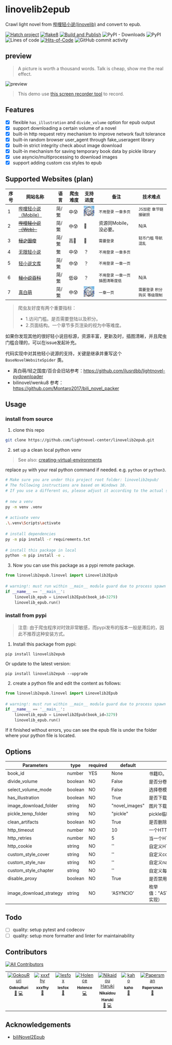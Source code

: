 # linovelib2epub

Crawl light novel from [哔哩轻小说(linovelib)](https://w.linovelib.com/) and convert to epub.

[![Hatch project](https://img.shields.io/badge/%F0%9F%A5%9A-Hatch-4051b5.svg?style=flat)](https://github.com/pypa/hatch)
[![flake8](https://img.shields.io/badge/linter-flake8-brightgreen)](https://github.com/PyCQA/flake8)
[![Build and Publish](https://github.com/lightnovel-center/linovelib2epub/actions/workflows/build-and-publish.yml/badge.svg?branch=main)](https://github.com/lightnovel-center/linovelib2epub/actions/workflows/build-and-publish.yml)
![PyPI - Downloads](https://img.shields.io/pypi/dm/linovelib2epub?color=blue&label=PyPI%20Download)
![PyPI](https://img.shields.io/pypi/v/linovelib2epub)
![Lines of code](https://www.aschey.tech/tokei/github/lightnovel-center/linovelib2epub)
[![Hits-of-Code](https://hitsofcode.com/github/lightnovel-center/linovelib2epub?branch=main)](https://hitsofcode.com/github/lightnovel-center/linovelib2epub/view?branch=main)
![GitHub commit activity](https://img.shields.io/github/commit-activity/y/lightnovel-center/linovelib2epub)

## preview
> A picture is worth a thousand words. Talk is cheap, show me the real effect.

![preview](./preview.gif)

> This demo use [this screen recorder tool](https://github.com/faressoft/terminalizer) to record.


## Features

- [x] flexible `has_illustration` and `divide_volume` option for epub output
- [x] support downloading a certain volume of a novel
- [x] built-in http request retry mechanism to improve network fault tolerance
- [x] built-in random browser user_agent through fake_useragent library
- [x] built-in strict integrity check about image download
- [x] built-in mechanism for saving temporary book data by pickle library
- [x] use asyncio/multiprocessing to download images
- [x] support adding custom css styles to epub

## Supported  Websites (plan)

| 序号 | 网站名称             | 语言                 | 爬虫难度            | 支持进度                                | 备注                    | 技术难点                 |
| ---- | -------------------- | -------- | -------------------- |-------------------------------------|-----------------------|----------------------|
| 1    | [哔哩轻小说（Mobile）](https://w.linovelib.com/) | 简/繁 | 中😰 | <img src="./merrli.png" width="36"> | `不用登录` `一章多页`          | `JS加密` `章节链接破损`      |
| 2    | ~~[哔哩轻小说（Web）](https://www.linovelib.com/)~~ | 简/繁 | 中😰 | 🚫                                  | 资源同Mobile，没必要。        | N/A                  |
| 3    | ~~[轻之国度](https://www.lightnovel.us/)~~ | 简/繁 | 高🤣 | 🚫                                  | `需要登录`                | `轻币门槛` `导航混乱`        |
| 4 | [无限轻小说](https://www.8novel.com/) | 繁 | 中😰 | ？                                   | `不用登录` `一章多页`         ||
| 5 | [轻小说文库](https://www.wenku8.net/) | 简/繁 | 中😰 | ？                                   | `不用登录` `一章一页`         ||
| 6 | ~~[轻小说百科](https://lnovel.org/)~~ | 简/繁 | 低😆 | ？                                   | `不用登录` `一章一页` `插图清晰度低` | N/A                  |
| 7 | [真白萌](https://masiro.me/admin/novels ) | 简/繁 | 中😰 | <img src="./merrli.png" width="36">          | `一章一页`                | `需要登录` `积分购买` `等级限制` |

> 爬虫友好度有两个重要指标：
> - 1.访问门槛。是否需要登陆以及积分。
> - 2.页面结构。一个章节多页渲染的视为中等难度。

如果你发现其他的很好轻小说目标源，资源丰富，更新及时，插图清晰，并且爬虫门槛合理的，可以在issue发起补充。

代码实现中对其他轻小说源的支持，关键是继承并重写这个 `BaseNovelWebsiteSpider` 类。
- 真白萌/轻之国度/百合会旧站参考：https://github.com/ilusrdbb/lightnovel-pydownloader
- bilinovel/wenku8 参考：https://github.com/Montaro2017/bili_novel_packer

## Usage

### install from source
1. clone this repo
```bash
git clone https://github.com/lightnovel-center/linovelib2epub.git
```
2. set up a clean local python venv
> See also: [creating-virtual-environments](https://docs.python.org/3/library/venv.html#creating-virtual-environments)

replace `py` with your real python command if needed. e.g. `python` or `python3`.

```bash
# Make sure you are under this project root folder: linovelib2epub/
# The following instructions are based on Windows 10.
# If you use a different os, please adjust it according to the actual situation.

# new a venv
py -m venv .venv

# activate venv
.\.venv\Scripts\activate

# install dependencies
py -m pip install -r requirements.txt

# install this package in local
python -m pip install -e .
```

3. Now you can use this package as a pypi remote package.
```python
from linovelib2epub.linovel import Linovelib2Epub

# warning!: must run within __main__ module guard due to process spawn issue.
if __name__ == '__main__':
    linovelib_epub = Linovelib2Epub(book_id=3279)
    linovelib_epub.run()
```

### install from pypi
> 注意: 由于爬虫程序对时效非常敏感，而pypi发布的版本一般是滞后的，因此不推荐这种安装方式。

1. Install this package from pypi:
```
pip install linovelib2epub
```
Or update to the latest version:
```
pip install linovelib2epub --upgrade
```
2. create a python file and edit the content as follows:
```python
from linovelib2epub.linovel import Linovelib2Epub

# warning!: must run within __main__ module guard due to process spawn issue.
if __name__ == '__main__':
    linovelib_epub = Linovelib2Epub(book_id=3279)
    linovelib_epub.run()
```
If it finished without errors, you can see the epub file is under the folder where your python file is located.



## Options

| Parameters            | type    | required | default                         | description                                           |
| --------------------- |---------| -------- |---------------------------------|-------------------------------------------------------|
| book_id               | number  | YES      | None                            | 书籍ID。                                                 |
| divide_volume         | boolean | NO       | False                           | 是否分卷                                                  |
| select_volume_mode     | boolean | NO       | False                           | 选择卷模式，它为True时 divide_volume 强制为True。                  |
| has_illustration      | boolean | NO       | True                            | 是否下载插图                                                |
| image_download_folder | string  | NO       | "novel_images"                  | 图片下载临时文件夹. 不允许以相对路径../开头。                             |
| pickle_temp_folder    | string  | NO       | "pickle"                        | pickle临时数据保存的文件夹。                                     |
| clean_artifacts    | boolean | NO       | True                            | 是否删除临时数据/工件，指的是pickle和下载的图片文件。                        |
| http_timeout          | number  | NO       | 10                              | 一个HTTP请求的超时等待时间(秒)。代表connect和read timeout。            |
| http_retries          | number  | NO       | 5                               | 当一个HTTP请求失败后，重试的最大次数。                                 |
| http_cookie           | string  | NO       | ''                              | 自定义HTTP cookie。                                       |
| custom_style_cover    | string  | NO       | ''                              | 自定义cover.xhtml的样式                                     |
| custom_style_nav      | string  | NO       | ''                              | 自定义nav.xhtml的样式                                       |
| custom_style_chapter  | string  | NO       | ''                              | 自定义每章(?.xhtml)的样式                                     |
|disable_proxy | boolean |NO| True                            | 是否禁用所在的代理环境，默认禁用                                      |
|image_download_strategy | string  |NO| 'ASYNCIO'                       | 枚举值："ASYNCIO"、"MULTIPROCESSING"、"MULTITHREADING"（未实现） |


## Todo

- [ ] quality: setup pytest and codecov
- [ ] quality: setup more formatter and linter for maintainability

## Contributors
<!-- ALL-CONTRIBUTORS-BADGE:START - Do not remove or modify this section -->
[![All Contributors](https://img.shields.io/badge/all_contributors-7-orange.svg?style=flat-square)](#contributors-)
<!-- ALL-CONTRIBUTORS-BADGE:END -->

<!-- ALL-CONTRIBUTORS-LIST:START - Do not remove or modify this section -->
<!-- prettier-ignore-start -->
<!-- markdownlint-disable -->
<table>
  <tbody>
    <tr>
      <td align="center" valign="top" width="14.28%"><a href="https://github.com/GOUKOU007"><img src="https://avatars.githubusercontent.com/u/40916324?v=4?s=60" width="60px;" alt="GokouRuri"/><br /><sub><b>GokouRuri</b></sub></a><br /><a href="https://github.com/lightnovel-center/linovelib2epub/issues?q=author%3AGOUKOU007" title="Bug reports">🐛</a> <a href="https://github.com/lightnovel-center/linovelib2epub/commits?author=GOUKOU007" title="Code">💻</a></td>
      <td align="center" valign="top" width="14.28%"><a href="https://github.com/xxxfhy"><img src="https://avatars.githubusercontent.com/u/40598925?v=4?s=60" width="60px;" alt="xxxfhy"/><br /><sub><b>xxxfhy</b></sub></a><br /><a href="https://github.com/lightnovel-center/linovelib2epub/issues?q=author%3Axxxfhy" title="Bug reports">🐛</a></td>
      <td align="center" valign="top" width="14.28%"><a href="https://foxlesbiao.github.io/"><img src="https://avatars.githubusercontent.com/u/41581909?v=4?s=60" width="60px;" alt="lesfox"/><br /><sub><b>lesfox</b></sub></a><br /><a href="https://github.com/lightnovel-center/linovelib2epub/issues?q=author%3Afoxlesbiao" title="Bug reports">🐛</a></td>
      <td align="center" valign="top" width="14.28%"><a href="http://dongliteahouse.wordpress.com"><img src="https://avatars.githubusercontent.com/u/56831381?v=4?s=60" width="60px;" alt="Holence"/><br /><sub><b>Holence</b></sub></a><br /><a href="https://github.com/lightnovel-center/linovelib2epub/commits?author=Holence" title="Code">💻</a></td>
      <td align="center" valign="top" width="14.28%"><a href="http://en.blog.nyaame.moe"><img src="https://avatars.githubusercontent.com/u/135048882?v=4?s=60" width="60px;" alt="Nikaidou Haruki"/><br /><sub><b>Nikaidou Haruki</b></sub></a><br /><a href="https://github.com/lightnovel-center/linovelib2epub/issues?q=author%3Aharuki-nikaidou" title="Bug reports">🐛</a> <a href="https://github.com/lightnovel-center/linovelib2epub/commits?author=haruki-nikaidou" title="Code">💻</a></td>
      <td align="center" valign="top" width="14.28%"><a href="https://hitorinbc.com/"><img src="https://avatars.githubusercontent.com/u/33192552?v=4?s=60" width="60px;" alt="kaho"/><br /><sub><b>kaho</b></sub></a><br /><a href="https://github.com/lightnovel-center/linovelib2epub/issues?q=author%3Akahosan" title="Bug reports">🐛</a></td>
      <td align="center" valign="top" width="14.28%"><a href="https://github.com/Papersman"><img src="https://avatars.githubusercontent.com/u/58485012?v=4?s=60" width="60px;" alt="Papersman"/><br /><sub><b>Papersman</b></sub></a><br /><a href="https://github.com/lightnovel-center/linovelib2epub/issues?q=author%3APapersman" title="Bug reports">🐛</a></td>
    </tr>
  </tbody>
</table>

<!-- markdownlint-restore -->
<!-- prettier-ignore-end -->

<!-- ALL-CONTRIBUTORS-LIST:END -->
<!-- prettier-ignore-start -->
<!-- markdownlint-disable -->

<!-- markdownlint-restore -->
<!-- prettier-ignore-end -->

<!-- ALL-CONTRIBUTORS-LIST:END -->

## Acknowledgements

- [biliNovel2Epub](https://github.com/fangxx3863/biliNovel2Epub)
